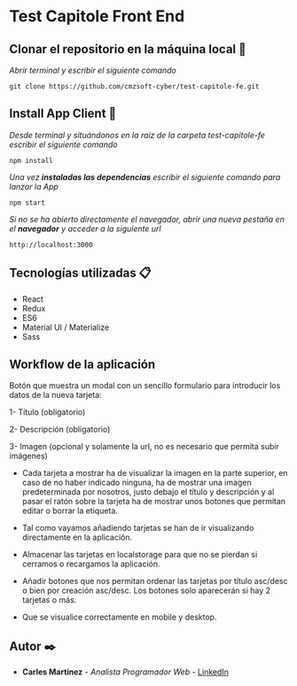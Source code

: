 # Test Capitole Front End

## Clonar el repositorio en la máquina local 📖

_Abrir terminal y escribir el siguiente comando_

```
git clone https://github.com/cmzsoft-cyber/test-capitole-fe.git
```

## Install App Client 🚀

_Desde terminal y situándonos en la raiz de la carpeta test-capitole-fe escribir el siguiente comando_

```
npm install
```

_Una vez **instaladas las dependencias** escribir el siguiente comando para lanzar la App_

```
npm start
```

_Si no se ha abierto directamente el navegador, abrir una nueva pestaña en el **navegador** y acceder a la siguiente url_

```
http://localhost:3000
```

## Tecnologías utilizadas 📋
* React
* Redux
* ES6
* Material UI / Materialize
* Sass

## Workflow de la aplicación
Botón que muestra un modal con un sencillo formulario para introducir los datos de
la nueva tarjeta:

1- Título (obligatorio)

2- Descripción (obligatorio)

3- Imagen (opcional y solamente la url, no es necesario que permita subir
imágenes)

* Cada tarjeta a mostrar ha de visualizar la imagen en la parte superior, en caso de no
haber indicado ninguna, ha de mostrar una imagen predeterminada por nosotros,
justo debajo el título y descripción y al pasar el ratón sobre la tarjeta ha de mostrar
unos botones que permitan editar o borrar la etiqueta.

* Tal como vayamos añadiendo tarjetas se han de ir visualizando directamente en la
aplicación.

* Almacenar las tarjetas en localstorage para que no se pierdan si cerramos o
recargamos la aplicación.

* Añadir botones que nos permitan ordenar las tarjetas por título asc/desc o bien por
creación asc/desc. Los botones solo aparecerán si hay 2 tarjetas o más.

* Que se visualice correctamente en mobile y desktop.


## Autor ✒️

* **Carles Martínez** - *Analista Programador Web* - [LinkedIn](https://www.linkedin.com/in/carles-martinez/)

